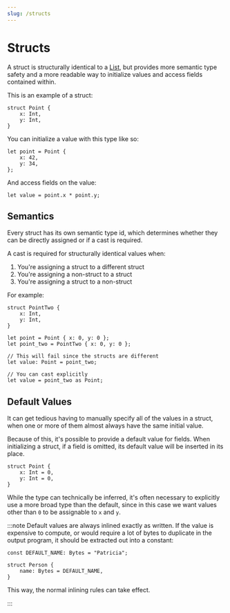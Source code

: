 ```yaml
---
slug: /structs
---
```


# Structs

A struct is structurally identical to a [List](/docs/type-system/pairs.md#lists), but provides more semantic type safety and a more readable way to initialize values and access fields contained within.

This is an example of a struct:

```rue
struct Point {
    x: Int,
    y: Int,
}
```

You can initialize a value with this type like so:

```rue
let point = Point {
    x: 42,
    y: 34,
};
```

And access fields on the value:

```rue
let value = point.x * point.y;
```

## Semantics

Every struct has its own semantic type id, which determines whether they can be directly assigned or if a cast is required.

A cast is required for structurally identical values when:

1. You're assigning a struct to a different struct
2. You're assigning a non-struct to a struct
3. You're assigning a struct to a non-struct

For example:

```rue
struct PointTwo {
    x: Int,
    y: Int,
}

let point = Point { x: 0, y: 0 };
let point_two = PointTwo { x: 0, y: 0 };

// This will fail since the structs are different
let value: Point = point_two;

// You can cast explicitly
let value = point_two as Point;
```

## Default Values

It can get tedious having to manually specify all of the values in a struct, when one or more of them almost always have the same initial value.

Because of this, it's possible to provide a default value for fields. When initializing a struct, if a field is omitted, its default value will be inserted in its place.

```rue
struct Point {
    x: Int = 0,
    y: Int = 0,
}
```

While the type can technically be inferred, it's often necessary to explicitly use a more broad type than the default, since in this case we want values other than `0` to be assignable to `x` and `y`.

:::note
Default values are always inlined exactly as written. If the value is expensive to compute, or would require a lot of bytes to duplicate in the output program, it should be extracted out into a constant:

```rue
const DEFAULT_NAME: Bytes = "Patricia";

struct Person {
    name: Bytes = DEFAULT_NAME,
}
```

This way, the normal inlining rules can take effect.

:::
